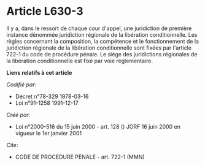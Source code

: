 # Article L630-3

Il y a, dans le ressort de chaque cour d'appel, une juridiction de première instance dénommée juridiction régionale de la
libération conditionnelle. Les règles concernant la composition, la compétence et le fonctionnement de la juridiction
régionale de la libération conditionnelle sont fixées par l'article 722-1 du code de procédure pénale. Le siège des
juridictions régionales de la libération conditionnelle est fixé par voie réglementaire.

**Liens relatifs à cet article**

_Codifié par_:

  - Décret n°78-329 1978-03-16
  - Loi n°91-1258 1991-12-17

_Créé par_:

  - Loi n°2000-516 du 15 juin 2000 - art. 128 () JORF 16 juin 2000 en vigueur le 1er janvier 2001

_Cite_:

  - CODE DE PROCEDURE PENALE - art. 722-1 (MMN)
